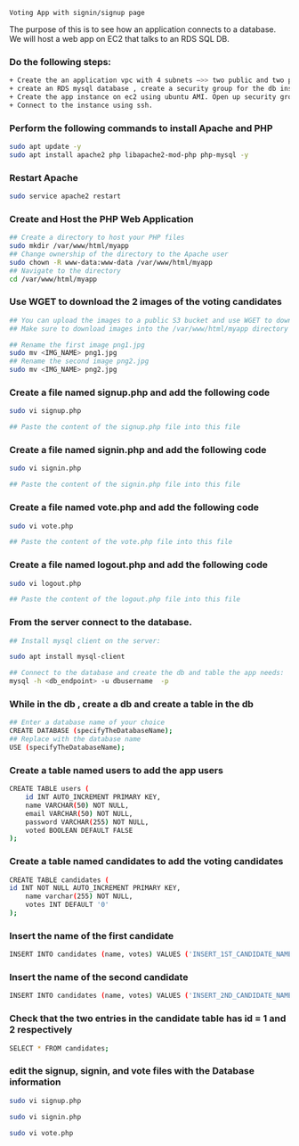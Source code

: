 ```Voting App with signin/signup page```

The purpose of this is to see how an application connects to a database. We will host a web app on EC2 that talks to an RDS SQL DB. 

### Do the following steps: 
```sh
+ Create the an application vpc with 4 subnets —>> two public and two private 
+ create an RDS mysql database , create a security group for the db instance. Pay attention to the db endpoint,     master username and password 
+ Create the app instance on ec2 using ubuntu AMI. Open up security groups for ssh and http 
+ Connect to the instance using ssh. 
```

### Perform the following commands to install Apache and PHP
```sh
sudo apt update -y
sudo apt install apache2 php libapache2-mod-php php-mysql -y
```

### Restart Apache
```sh
sudo service apache2 restart
```

### Create and Host the PHP Web Application
```sh
## Create a directory to host your PHP files
sudo mkdir /var/www/html/myapp
## Change ownership of the directory to the Apache user
sudo chown -R www-data:www-data /var/www/html/myapp
## Navigate to the directory
cd /var/www/html/myapp
```

### Use WGET to download the 2 images of the voting candidates
```sh
## You can upload the images to a public S3 bucket and use WGET to download them into your server**
## Make sure to download images into the /var/www/html/myapp directory

## Rename the first image png1.jpg
sudo mv <IMG_NAME> png1.jpg
## Rename the second image png2.jpg
sudo mv <IMG_NAME> png2.jpg

```
### Create a file named signup.php and add the following code
```sh
sudo vi signup.php

## Paste the content of the signup.php file into this file
```

### Create a file named signin.php and add the following code
```sh
sudo vi signin.php

## Paste the content of the signin.php file into this file
```

### Create a file named vote.php and add the following code
```sh
sudo vi vote.php

## Paste the content of the vote.php file into this file
```

### Create a file named logout.php and add the following code
```sh
sudo vi logout.php

## Paste the content of the logout.php file into this file
```

### From the server connect to the database.
```sh 
## Install mysql client on the server:

sudo apt install mysql-client

## Connect to the database and create the db and table the app needs:
mysql -h <db_endpoint> -u dbusername  -p 
```

### While in the db , create a db and create a table in the db

```sh
## Enter a database name of your choice
CREATE DATABASE (specifyTheDatabaseName); 
## Replace with the database name
USE (specifyTheDatabaseName);
```
### Create a table named users to add the app users 
```sh
CREATE TABLE users (
    id INT AUTO_INCREMENT PRIMARY KEY,
    name VARCHAR(50) NOT NULL,
    email VARCHAR(50) NOT NULL,
    password VARCHAR(255) NOT NULL,
    voted BOOLEAN DEFAULT FALSE
);
```

### Create a table named candidates to add the voting candidates
```sh
CREATE TABLE candidates (
id INT NOT NULL AUTO_INCREMENT PRIMARY KEY,
  	name varchar(255) NOT NULL,
  	votes INT DEFAULT '0'
);
```

### Insert the name of the first candidate
```sh
INSERT INTO candidates (name, votes) VALUES ('INSERT_1ST_CANDIDATE_NAME', 0);
```

### Insert the name of the second candidate 
```sh
INSERT INTO candidates (name, votes) VALUES ('INSERT_2ND_CANDIDATE_NAME', 0);

```

### Check that the two entries in the candidate table has id = 1 and 2 respectively
```sh
SELECT * FROM candidates;
```

### edit the signup, signin, and vote files with the Database information
```sh
sudo vi signup.php
```
```sh
sudo vi signin.php
```
```sh
sudo vi vote.php
```